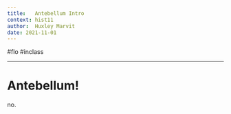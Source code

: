 ```yaml
---
title:   Antebellum Intro
context: hist11
author:  Huxley Marvit
date: 2021-11-01
---
```


#flo  #inclass 

***

# Antebellum!

no.























